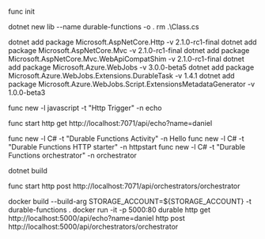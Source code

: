 
func init

dotnet new lib --name durable-functions -o .
rm .\Class.cs

dotnet add package Microsoft.AspNetCore.Http -v 2.1.0-rc1-final
dotnet add package Microsoft.AspNetCore.Mvc -v 2.1.0-rc1-final
dotnet add package Microsoft.AspNetCore.Mvc.WebApiCompatShim -v 2.1.0-rc1-final
dotnet add package Microsoft.Azure.WebJobs -v 3.0.0-beta5
dotnet add package Microsoft.Azure.WebJobs.Extensions.DurableTask -v 1.4.1
dotnet add package Microsoft.Azure.WebJobs.Script.ExtensionsMetadataGenerator -v 1.0.0-beta3

func new -l javascript -t "Http Trigger" -n echo

func start
http get http://localhost:7071/api/echo?name=daniel

func new -l C# -t "Durable Functions Activity" -n Hello
func new -l C# -t "Durable Functions HTTP starter" -n httpstart
func new -l C# -t "Durable Functions orchestrator" -n orchestrator

dotnet build

func start
http post http://localhost:7071/api/orchestrators/orchestrator

docker build --build-arg STORAGE_ACCOUNT=${STORAGE_ACCOUNT} -t durable-functions .
docker run -it -p 5000:80 durable
http get http://localhost:5000/api/echo?name=daniel
http post http://localhost:5000/api/orchestrators/orchestrator